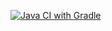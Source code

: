 [![Java CI with Gradle](https://github.com/andrew-pahomov/aqa4-1.1_cashbackhack/actions/workflows/gradle.yml/badge.svg?branch=testng)](https://github.com/andrew-pahomov/aqa4-1.1_cashbackhack/actions/workflows/gradle.yml)

